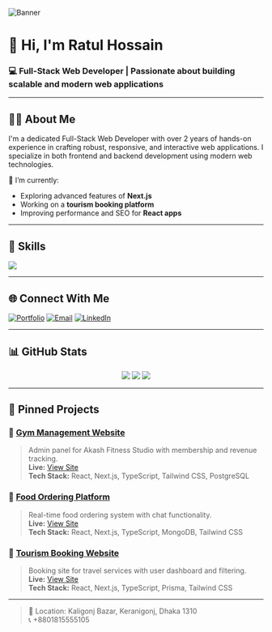 ![Banner](https://res.cloudinary.com/dxitsbixv/image/upload/v1750847822/Ratul_Hossain-Photoroom_kyxze3.webp)

# 👋 Hi, I'm Ratul Hossain

### 💻 Full-Stack Web Developer | Passionate about building scalable and modern web applications

---

## 🧑‍💼 About Me
I'm a dedicated Full-Stack Web Developer with over 2 years of hands-on experience in crafting robust, responsive, and interactive web applications. I specialize in both frontend and backend development using modern web technologies.

🔭 I’m currently:
- Exploring advanced features of **Next.js**
- Working on a **tourism booking platform**
- Improving performance and SEO for **React apps**

---

## 🚀 Skills
<p>
  <img src="https://skillicons.dev/icons?i=html,css,tailwind,js,ts,react,nextjs,nodejs,express,mongodb,postgres,prisma,redux,git,figma" />
</p>

---

## 🌐 Connect With Me
[![Portfolio](https://img.shields.io/badge/Portfolio-000?style=for-the-badge&logo=vercel&logoColor=white)](https://ratulcodes.vercel.app)
[![Email](https://img.shields.io/badge/Email-EA4335?style=for-the-badge&logo=gmail&logoColor=white)](mailto:ratulislam544388@gmail.com)
[![LinkedIn](https://img.shields.io/badge/LinkedIn-0A66C2?style=for-the-badge&logo=linkedin&logoColor=white)](https://linkedin.com/in/your-link)

---

## 📊 GitHub Stats
<p align="center">
  <img src="https://github-readme-stats.vercel.app/api?username=ratulhossain&show_icons=true&theme=radical" />
  <img src="https://streak-stats.demolab.com?user=ratulhossain&theme=radical" />
  <img src="https://github-readme-stats.vercel.app/api/top-langs/?username=ratulhossain&layout=compact&theme=radical" />
</p>

---

## 📌 Pinned Projects

### 🔹 [Gym Management Website](https://github.com/ratulhossain/gym-management)
> Admin panel for Akash Fitness Studio with membership and revenue tracking.  
> **Live:** [View Site](https://your-live-link.com)  
> **Tech Stack:** React, Next.js, TypeScript, Tailwind CSS, PostgreSQL

### 🔹 [Food Ordering Platform](https://github.com/ratulhossain/food-ordering)
> Real-time food ordering system with chat functionality.  
> **Live:** [View Site](https://your-live-link.com)  
> **Tech Stack:** React, Next.js, TypeScript, MongoDB, Tailwind CSS

### 🔹 [Tourism Booking Website](https://github.com/ratulhossain/tourism-app)
> Booking site for travel services with user dashboard and filtering.  
> **Live:** [View Site](https://your-live-link.com)  
> **Tech Stack:** React, Next.js, TypeScript, Prisma, Tailwind CSS

---

> 📍 Location: Kaligonj Bazar, Keranigonj, Dhaka 1310  
> 📞 +8801815555105
